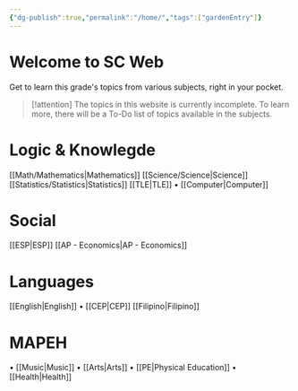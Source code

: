 ```yaml
---
{"dg-publish":true,"permalink":"/home/","tags":["gardenEntry"]}
---
```


# Welcome to SC Web
Get to learn this grade's topics from various subjects, right in your pocket.

>[!attention]
>The topics in this website is currently incomplete. To learn more, there will be a To-Do list of topics available in the subjects.

# Logic & Knowlegde
[[Math/Mathematics\|Mathematics]]
[[Science/Science\|Science]]
[[Statistics/Statistics\|Statistics]]
[[TLE\|TLE]]
• [[Computer\|Computer]]

# Social
[[ESP\|ESP]]
[[AP - Economics\|AP - Economics]]

# Languages
[[English\|English]]
• [[CEP\|CEP]]
[[Filipino\|Filipino]]

# MAPEH
• [[Music\|Music]]
• [[Arts\|Arts]]
• [[PE\|Physical Education]]
• [[Health\|Health]]
